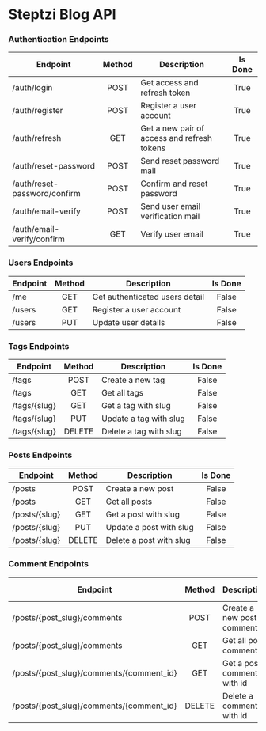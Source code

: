 # Steptzi Blog API

### Authentication Endpoints

| Endpoint                     | Method | Description                                 | Is Done |
| ---------------------------- | :----: | ------------------------------------------- | :-----: |
| /auth/login                  |  POST  | Get access and refresh token                |  True   |
| /auth/register               |  POST  | Register a user account                     |  True   |
| /auth/refresh                |  GET   | Get a new pair of access and refresh tokens |  True   |
| /auth/reset-password         |  POST  | Send reset password mail                    |  True   |
| /auth/reset-password/confirm |  POST  | Confirm and reset password                  |  True   |
| /auth/email-verify           |  POST  | Send user email verification mail           |  True   |
| /auth/email-verify/confirm   |  GET   | Verify user email                           |  True   |

### Users Endpoints

| Endpoint | Method | Description                    | Is Done |
| -------- | :----: | ------------------------------ | :-----: |
| /me      |  GET   | Get authenticated users detail |  False  |
| /users   |  GET   | Register a user account        |  False  |
| /users   |  PUT   | Update user details            |  False  |

### Tags Endpoints

| Endpoint     | Method | Description            | Is Done |
| ------------ | :----: | ---------------------- | :-----: |
| /tags        |  POST  | Create a new tag       |  False  |
| /tags        |  GET   | Get all tags           |  False  |
| /tags/{slug} |  GET   | Get a tag with slug    |  False  |
| /tags/{slug} |  PUT   | Update a tag with slug |  False  |
| /tags/{slug} | DELETE | Delete a tag with slug |  False  |

### Posts Endpoints

| Endpoint      | Method | Description             | Is Done |
| ------------- | :----: | ----------------------- | :-----: |
| /posts        |  POST  | Create a new post       |  False  |
| /posts        |  GET   | Get all posts           |  False  |
| /posts/{slug} |  GET   | Get a post with slug    |  False  |
| /posts/{slug} |  PUT   | Update a post with slug |  False  |
| /posts/{slug} | DELETE | Delete a post with slug |  False  |

### Comment Endpoints

| Endpoint                                 | Method | Description                | Is Done |
| ---------------------------------------- | :----: | -------------------------- | :-----: |
| /posts/{post_slug}/comments              |  POST  | Create a new post comment  |  False  |
| /posts/{post_slug}/comments              |  GET   | Get all post comments      |  False  |
| /posts/{post_slug}/comments/{comment_id} |  GET   | Get a post comment with id |  False  |
| /posts/{post_slug}/comments/{comment_id} | DELETE | Delete a comment with id   |  False  |
